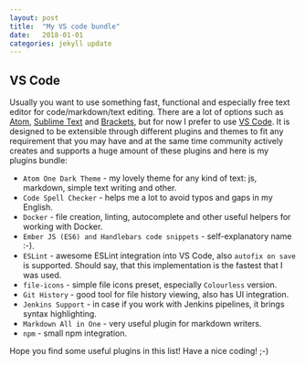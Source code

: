 ```yaml
---
layout: post
title:  "My VS code bundle"
date:   2018-01-01
categories: jekyll update
---
```

## VS Code
Usually you want to use something fast, functional and especially free text editor for code/markdown/text editing. There are a lot of options such as [Atom][link_atom], [Sublime Text][link_sublime_text] and [Brackets][link_brackets], but for now I prefer to use [VS Code][link_vs_code]. It is designed to be extensible through different plugins and themes to fit any requirement that you may have and at the same time community actively creates and supports a huge amount of these plugins and here is my plugins bundle:
- `Atom One Dark Theme` - my lovely theme for any kind of text: js, markdown, simple text writing and other.
- `Code Spell Checker` - helps me a lot to avoid typos and gaps in my English.
- `Docker` - file creation, linting, autocomplete and other useful helpers for working with Docker.
- `Ember JS (ES6) and Handlebars code snippets` - self-explanatory name :-).
- `ESLint` - awesome ESLint integration into VS Code, also `autofix on save` is supported. Should say, that this implementation is the fastest that I was used.
- `file-icons` - simple file icons preset, especially `Colourless` version.
- `Git History` - good tool for file history viewing, also has UI integration.
- `Jenkins Support` - in case if you work with Jenkins pipelines, it brings syntax highlighting.
- `Markdown All in One` - very useful plugin for markdown writers.
- `npm` - small npm integration.

Hope you find some useful plugins in this list! Have a nice coding! ;-)

[link_atom]: https://atom.io
[link_sublime_text]: https://www.sublimetext.com
[link_brackets]: http://brackets.io
[link_vs_code]: https://code.visualstudio.com

